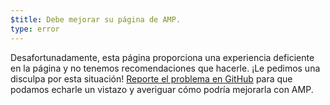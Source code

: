 ```yaml
---
$title: Debe mejorar su página de AMP.
type: error
---
```


Desafortunadamente, esta página proporciona una experiencia deficiente en la página y no tenemos recomendaciones que hacerle. ¡Le pedimos una disculpa por esta situación! [Reporte el problema en GitHub](https://developers.google.com/search/docs/guides/page-experience) para que podamos echarle un vistazo y averiguar cómo podría mejorarla con AMP.
